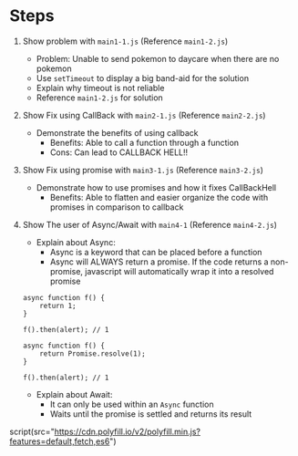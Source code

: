 # Steps

1. Show problem with `main1-1.js` (Reference `main1-2.js`)
   - Problem: Unable to send pokemon to daycare when there are no pokemon
   - Use `setTimeout` to display a big band-aid for the solution
   - Explain why timeout is not reliable
   - Reference `main1-2.js` for solution
2. Show Fix using CallBack with `main2-1.js` (Reference `main2-2.js`)
   - Demonstrate the benefits of using callback
     - Benefits: Able to call a function through a function
     - Cons: Can lead to CALLBACK HELL!!
3. Show Fix using promise with `main3-1.js` (Reference `main3-2.js`)
   - Demonstrate how to use promises and how it fixes CallBackHell
     - Benefits: Able to flatten and easier organize the code with promises in comparison to callback
4. Show The user of Async/Await with `main4-1` (Reference `main4-2.js`)

   - Explain about Async:
     - Async is a keyword that can be placed before a function
     - Async will ALWAYS return a promise. If the code returns a non-promise, javascript will automatically wrap it into a resolved promise

   ```
   async function f() {
       return 1;
   }

   f().then(alert); // 1
   ```

   ```
   async function f() {
       return Promise.resolve(1);
   }

   f().then(alert); // 1
   ```

   - Explain about Await:
     - It can only be used within an `Async` function
     - Waits until the promise is settled and returns its result

script(src="https://cdn.polyfill.io/v2/polyfill.min.js?features=default,fetch,es6")
